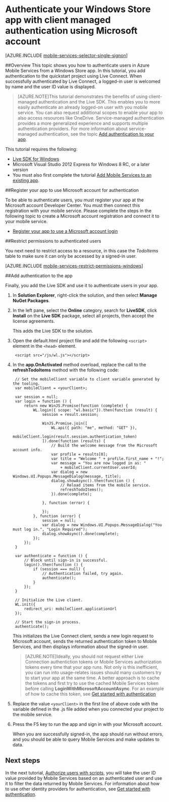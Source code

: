 <properties 
	pageTitle="Authenticate your app with Live Connect (JavaScript)" 
	description="Learn how to use Live Connect single sign-on in Azure Mobile Services from a Windows Store application." 
	services="mobile-services" 
	documentationCenter="windows" 
	authors="ggailey777" 
	manager="dwrede" 
	editor=""/>

<tags 
	ms.service="mobile-services" 
	ms.date="08/08/2015" 
	wacn.date=""/>

# Authenticate your Windows Store app with client managed authentication using Microsoft account

[AZURE.INCLUDE [mobile-services-selector-single-signon](../includes/mobile-services-selector-single-signon.md)]	

##Overview
This topic shows you how to authenticate users in Azure Mobile Services from a Windows Store app.  In this tutorial, you add authentication to the quickstart project using Live Connect. When successfully authenticated by Live Connect, a logged-in user is welcomed by name and the user ID value is displayed.  

>[AZURE.NOTE]This tutorial demonstrates the benefits of using client-managed authentication and the Live SDK. This enables you to more easily authenticate an already logged-on user with you mobile service. You can also request additional scopes to enable your app to also access resources like OneDrive. 
>Service-managed authentication provides a more generalized experience and supports multiple authentication providers. For more information about service-managed authentication, see the topic [Add authentication to your app](/documentation/articles/mobile-services-windows-store-javascript-get-started-users).

This tutorial requires the following:

+ [Live SDK for Windows]
+ Microsoft Visual Studio 2012 Express for Windows 8 RC, or a later version
+ You must also first complete the tutorial [Add Mobile Services to an existing app].

##Register your app to use Microsoft account for authentication

To be able to authenticate users, you must register your app at the Microsoft account Developer Center. You must then connect this registration with your mobile service. Please complete the steps in the following topic to create a Microsoft account registration and connect it to your mobile service.

+ [Register your app to use a Microsoft account login](/documentation/articles/mobile-services-how-to-register-microsoft-authentication)

##<a name="permissions"></a>Restrict permissions to authenticated users

You next need to restrict access to a resource, in this case the *TodoItems* table to make sure it can only be accessed by a signed-in user.

[AZURE.INCLUDE [mobile-services-restrict-permissions-windows](../includes/mobile-services-restrict-permissions-windows.md)]  

##<a name="add-authentication"></a>Add authentication to the app

Finally, you add the Live SDK and use it to authenticate users in your app.

1. In **Solution Explorer**, right-click the solution, and then select **Manage NuGet Packages**.

2. In the left pane, select the **Online** category, search for **LiveSDK**, click **Install** on the **Live SDK** package, select all projects, then accept the license agreements. 

  	This adds the Live SDK to the solution.

3. Open the default.html project file and add the following `<script>` element in the `<head>` element. 

        <script src="/js/wl.js"></script>

4. In the **app.OnActivated** method overload, replace the call to the **refreshTodoItems** method  with the following code: 
	
        // Set the mobileClient variable to client variable generated by the tooling.
        var mobileClient = <yourClient>;

        var session = null;
        var login = function () {
            return new WinJS.Promise(function (complete) {                    
                WL.login({ scope: "wl.basic"}).then(function (result) {
                    session = result.session;

                    WinJS.Promise.join([
                        WL.api({ path: "me", method: "GET" }),
                        mobileClient.login(result.session.authentication_token)
                    ]).done(function (results) {
                        // Build the welcome message from the Microsoft account info.
                        var profile = results[0];
                        var title = "Welcome " + profile.first_name + "!";
                        var message = "You are now logged in as: "
                            + mobileClient.currentUser.userId;
                        var dialog = new Windows.UI.Popups.MessageDialog(message, title);
                        dialog.showAsync().then(function () {
                            // Reload items from the mobile service.
                            refreshTodoItems();
                        }).done(complete);
                        
                    }, function (error) {

                    });                       
                }, function (error) {                        
                    session = null;
                    var dialog = new Windows.UI.Popups.MessageDialog("You must log in.", "Login Required");
                    dialog.showAsync().done(complete);                        
                });
            });
        }

        var authenticate = function () {
            // Block until sign-in is successful.
            login().then(function () {
                if (session === null) {
                    // Authentication failed, try again.
                    authenticate();
                }
            });
        }

		// Initialize the Live client.
        WL.init({
            redirect_uri: mobileClient.applicationUrl
        });           
            
		// Start the sign-in process.
        authenticate();

    This initializes the Live Connect client, sends a new login request to Microsoft account, sends the returned authentication token to Mobile Services, and then displays information about the signed-in user. 

	>[AZURE.NOTE]Ideally, you should not request either Live Connection authentiction tokens or Mobile Services authorization tokens every time that your app runs. Not only is this inefficient, you can run into usage-relates issues should many customers try to start your app at the same time. A better approach is to cache the tokens and first try to use the cached Mobile Services token before calling **LoginWithMicrosoftAccountAsync**. For an example of how to cache this token, see [Get started with authentication](/documentation/articles/mobile-services-windows-store-javascript-get-started-users/#tokens)
	
5. Replace the value `<yourClient>` in the first line of above code with the variable defined in the .js file added when you connected your project to the mobile service.
		
6. Press the F5 key to run the app and sign in with your Microsoft account. 

   	When you are successfully signed-in, the app should run without errors, and you should be able to query Mobile Services and make updates to data.

## <a name="next-steps"> </a>Next steps

In the next tutorial, [Authorize users with scripts], you will take the user ID value provided by Mobile Services based on an authenticated user and use it to filter the data returned by Mobile Services. For information about how to use other identity providers for authentication, see [Get started with authentication].

<!-- Anchors. -->
[Register your app for authentication and configure Mobile Services]: #register
[Restrict table permissions to authenticated users]: #permissions
[Add authentication to the app]: #add-authentication
[Next Steps]:#next-steps

<!-- Images. -->

<!-- URLs. -->
[Submit an app page]: http://go.microsoft.com/fwlink/p/?LinkID=266582
[My Applications]: http://go.microsoft.com/fwlink/p/?LinkId=262039
[Live SDK for Windows]: http://go.microsoft.com/fwlink/p/?LinkId=262253
[Add Mobile Services to an existing app]: /documentation/articles/mobile-services-windows-store-javascript-get-started-data
[Get started with authentication]: /documentation/articles/mobile-services-windows-store-javascript-get-started-users
[Authorize users with scripts]: /documentation/articles/mobile-services-windows-store-javascript-authorize-users-in-scripts

[Azure Management Portal]: https://manage.windowsazure.cn/

